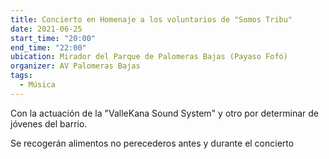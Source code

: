 ```yaml
---
title: Concierto en Homenaje a los voluntarios de "Somos Tribu" 
date: 2021-06-25
start_time: "20:00"
end_time: "22:00"
ubication: Mirador del Parque de Palomeras Bajas (Payaso Fofó)
organizer: AV Palomeras Bajas
tags:
  - Música
---
```


Con la actuación de la "ValleKana Sound System" y otro por determinar de jóvenes del barrio.  

Se recogerán alimentos no perecederos antes y durante el concierto